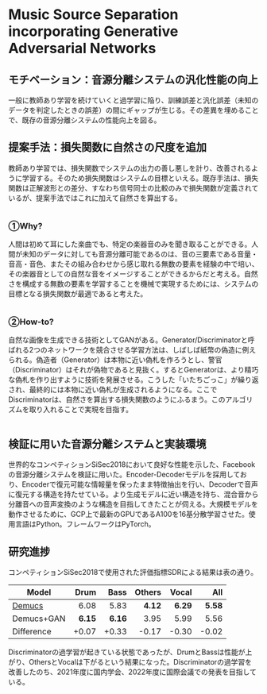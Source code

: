 # Music Source Separation incorporating Generative Adversarial Networks


## モチベーション：音源分離システムの汎化性能の向上

一般に教師あり学習を続けていくと過学習に陥り、訓練誤差と汎化誤差（未知のデータを判定したときの誤差）の間にギャップが生じる。その差異を埋めることで、既存の音源分離システムの性能向上を図る。

## 提案手法：損失関数に自然さの尺度を追加

教師あり学習では、損失関数でシステムの出力の善し悪しを計り、改善されるように学習する。そのため損失関数はシステムの目標といえる。既存手法は、損失関数は正解波形との差分、すなわち信号同士の比較のみで損失関数が定義されているが、提案手法ではこれに加えて自然さを算出する。

<p align="center">
  <img src="https://user-images.githubusercontent.com/67317828/120768290-f00a5380-c556-11eb-9893-11029a0e2503.png" alt=""/></p>


### ①Why?

人間は初めて耳にした楽曲でも、特定の楽器音のみを聞き取ることができる。人間が未知のデータに対しても音源分離可能であるのは、音の三要素である音量・音高・音色、またその組み合わせから感じ取れる無数の要素を経験の中で培い、その楽器音としての自然な音をイメージすることができるからだと考える。自然さを構成する無数の要素を学習することを機械で実現するためには、システムの目標となる損失関数が最適であると考えた。

<p align="center">
  <img src=https://user-images.githubusercontent.com/67317828/120767381-1aa7dc80-c556-11eb-8764-2cc423c04648.png alt=""/></p>


### ②How-to?

自然な画像を生成できる技術としてGANがある。Generator/Discriminatorと呼ばれる2つのネットワークを競合させる学習方法は、しばしば紙幣の偽造に例えられる。偽造者（Generator）は本物に近い偽札を作ろうとし、警官（Discriminator）はそれが偽物であると見抜く。するとGeneratorは、より精巧な偽札を作り出すように技術を発展させる。こうした「いたちごっこ」が繰り返され、最終的には本物に近い偽札が生成されるようになる。ここでDiscriminatorは、自然さを算出する損失関数のようにふるまう。このアルゴリズムを取り入れることで実現を目指す。

<p align="center">
  <img src=https://user-images.githubusercontent.com/67317828/120764510-2d6ce200-c553-11eb-985e-1cf401408d39.jpg alt=""/></p>


## 検証に用いた音源分離システムと実装環境

世界的なコンペティションSiSec2018において良好な性能を示した、Facebookの音源分離システムを検証に用いた。Encoder-Decoderモデルを採用しており、Encoderで復元可能な情報量を保ったまま特徴抽出を行い、Decoderで音声に復元する構造を持たせている。より生成モデルに近い構造を持ち、混合音から分離音への音声変換のような構造を目指してきたことが伺える。大規模モデルを動作させるために、GCP上で最新のGPUであるA100を16基分散学習させた。使用言語はPython。フレームワークはPyTorch。

## 研究進捗

コンペティションSiSec2018で使用された評価指標SDRによる結果は表の通り。

| Model | Drum | Bass | Others | Vocal | All |
| ------------- |------:|------:|------:|------:|------:|
| [Demucs][demucs] | 6.08 | 5.83 | **4.12** | **6.29** | **5.58** |
| Demucs+GAN | **6.15** | **6.16** | 3.95 | 5.99 | 5.56 |
| Difference | +0.07 | +0.33 | -0.17 | -0.30 | -0.02 |


Discriminatorの過学習が起きている状態であったが、DrumとBassは性能が上がり、OthersとVocalは下がるという結果になった。Discriminatorの過学習を改善したのち、2021年度に国内学会、2022年度に国際会議での発表を目指している。


[nsynth]: https://magenta.tensorflow.org/datasets/nsynth
[sing_nips]: https://research.fb.com/publications/sing-symbol-to-instrument-neural-generator
[sing]: https://github.com/facebookresearch/SING
[waveunet]: https://github.com/f90/Wave-U-Net
[musdb]: https://sigsep.github.io/datasets/musdb.html
[museval]: https://github.com/sigsep/sigsep-mus-eval/
[openunmix]: https://github.com/sigsep/open-unmix-pytorch
[mmdenselstm]: https://arxiv.org/abs/1805.02410
[demucs_arxiv]: https://hal.archives-ouvertes.fr/hal-02379796/document
[musevalpth]: museval_torch.py
[tasnet]: https://github.com/kaituoxu/Conv-TasNet
[audio]: https://ai.honu.io/papers/demucs/index.html
[spleeter]: https://github.com/deezer/spleeter
[soundcloud]: https://soundcloud.com/voyageri/sets/source-separation-in-the-waveform-domain
[original_demucs]: https://github.com/facebookresearch/demucs/tree/dcee007a350467abc3295dfe267034460f9ffa4e
[diffq]: https://github.com/facebookresearch/diffq
[d3net]: https://arxiv.org/abs/2010.01733
[demucs]: https://github.com/facebookresearch/demucs